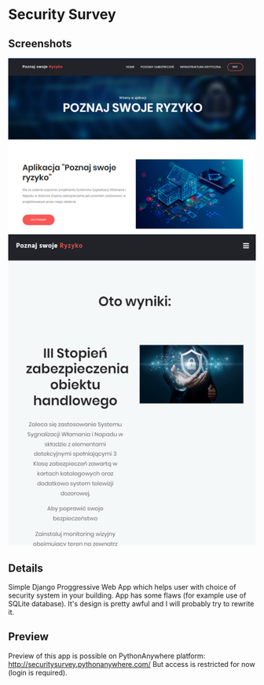 # Security Survey
## Screenshots
![](./screenshot.png)
![](./screenshot_mobile.png)

## Details
Simple Django Proggressive Web App which helps user with choice of security system in your building. App has some flaws (for example use of SQLite database). It's design is pretty awful and I will probably try to rewrite it. 

## Preview 
Preview of this app is possible on PythonAnywhere platform:
http://securitysurvey.pythonanywhere.com/
But access is restricted for now (login is required).
